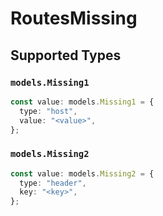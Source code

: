# RoutesMissing


## Supported Types

### `models.Missing1`

```typescript
const value: models.Missing1 = {
  type: "host",
  value: "<value>",
};
```

### `models.Missing2`

```typescript
const value: models.Missing2 = {
  type: "header",
  key: "<key>",
};
```

